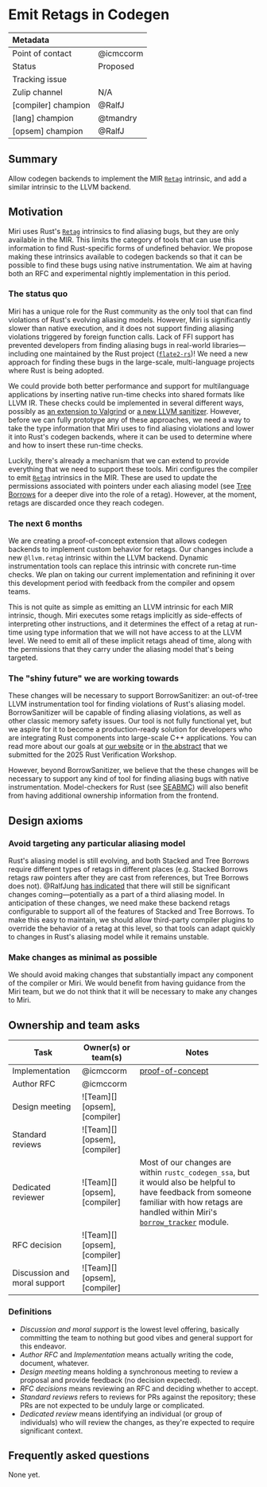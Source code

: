 # Emit Retags in Codegen

| Metadata         |                                                                                  |
|:-----------------|----------------------------------------------------------------------------------|
| Point of contact | @icmccorm                                                                        |
| Status           | Proposed                                                                         |
| Tracking issue   |                                                                                  |
| Zulip channel    | N/A                                                                              |
| [compiler] champion | @RalfJ |
| [lang] champion | @tmandry |
| [opsem] champion | @RalfJ |

## Summary
Allow codegen backends to implement the MIR [`Retag`](https://doc.rust-lang.org/std/intrinsics/mir/fn.Retag.html) intrinsic, and add a similar intrinsic to the LLVM backend. 

## Motivation

Miri uses Rust's [`Retag`](https://doc.rust-lang.org/std/intrinsics/mir/fn.Retag.html) intrinsics to find aliasing bugs, but they are only available in the MIR. This limits the category of tools that can use this information to find Rust-specific forms of undefined behavior. We propose making these intrinsics available to codegen backends so that it can be possible to find these bugs using native instrumentation. We aim at having both an RFC and experimental nightly implementation in this period.

### The status quo

Miri has a unique role for the Rust community as the only tool that can find violations of Rust's evolving aliasing models. However, Miri is significantly slower than native execution, and it does not support finding aliasing violations triggered by foreign function calls. Lack of FFI support has prevented developers from finding aliasing bugs in real-world libraries—including one maintained by the Rust project ([`flate2-rs`](https://github.com/rust-lang/flate2-rs/issues/392))! We need a new approach for finding these bugs in the large-scale, multi-language projects where Rust is being adopted. 

We could provide both better performance and support for multilanguage applications by inserting native run-time checks into shared formats like LLVM IR. These checks could be implemented in several different ways, possibly as [an extension to Valgrind](https://github.com/pnkfelix/krabcake) or [a new LLVM sanitizer](https://borrowsanitizer.com/). However, before we can fully prototype any of these approaches, we need a way to take the type information that Miri uses to find aliasing violations and lower it into Rust's codegen backends, where it can be used to determine where and how to insert these run-time checks.

Luckily, there's already a mechanism that we can extend to provide everything that we need to support these tools. Miri configures the compiler to emit [`Retag`](https://doc.rust-lang.org/std/intrinsics/mir/fn.Retag.html) intrinsics in the MIR. These are used to update the permissions associated with pointers under each aliasing model (see [Tree Borrows](https://iris-project.org/pdfs/2025-pldi-treeborrows.pdf) for a deeper dive into the role of a retag). However, at the moment, retags are discarded once they reach codegen.

### The next 6 months

We are creating a proof-of-concept extension that allows codegen backends to implement custom behavior for retags. Our changes include a new `@llvm.retag` intrinsic within the LLVM backend. Dynamic instrumentation tools can replace this intrinsic with concrete run-time checks. We plan on taking our current implementation and refinining it over this development period with feedback from the compiler and opsem teams.

This is not quite as simple as emitting an LLVM intrinsic for each MIR intrinsic, though. Miri executes some retags implicitly as side-effects of interpreting other instructions, and it determines the effect of a retag at run-time using type information that we will not have access to at the LLVM level. We need to emit all of these implicit retags ahead of time, along with the permissions that they carry under the aliasing model that's being targeted.
 
### The "shiny future" we are working towards

These changes will be necessary to support BorrowSanitizer: an out-of-tree LLVM instrumentation tool for finding violations of Rust's aliasing model. BorrowSanitizer will be capable of finding aliasing violations, as well as other classic memory safety issues. Our tool is not fully functional yet, but we aspire for it to become a production-ready solution for developers who are integrating Rust components into large-scale C++ applications. You can read more about our goals at [our website](https://borrowsanitizer.com) or in [the abstract](https://borrowsanitizer.com/pdfs/rw2025.pdf) that we submitted for the 2025 Rust Verification Workshop. 

However, beyond BorrowSanitizer, we believe that the these changes will be necessary to support any kind of tool for finding aliasing bugs with native instrumentation. Model-checkers for Rust (see [SEABMC](https://arxiv.org/abs/2408.04043v3)) will also benefit from having additional ownership information from the frontend.

## Design axioms

### Avoid targeting any particular aliasing model

Rust's aliasing model is still evolving, and both Stacked and Tree Borrows require different types of retags in different places (e.g. Stacked Borrows retags raw pointers after they are cast from references, but Tree Borrows does not). @RalfJung [has indicated](https://www.reddit.com/r/rust/comments/1lv9y96/comment/n253qdu/?utm_source=share&utm_medium=web3x&utm_name=web3xcss&utm_term=1&utm_content=share_button
) that there will still be significant changes coming—potentially as a part of a third aliasing model. In anticipation of these changes, we need make these backend retags configurable to support all of the features of Stacked and Tree Borrows. To make this easy to maintain, we should allow third-party compiler plugins to override the behavior of a retag at this level, so that tools can adapt quickly to changes in Rust's aliasing model while it remains unstable.

### Make changes as minimal as possible

We should avoid making changes that substantially impact any component of the compiler or Miri. We would benefit from having guidance from the Miri team, but we do not think that it will be necessary to make any changes to Miri.

## Ownership and team asks
| Task                           | Owner(s) or team(s) | Notes                                                                |
|--------------------------------|---------------------|-----------------------|
| Implementation                 | @icmccorm           |   [proof-of-concept](https://github.com/Borrowsanitizer/rust)        |
| Author RFC                     | @icmccorm           |      |
| Design meeting                 | ![Team][] [opsem], [compiler]    |  |
| Standard reviews | ![Team][] [opsem], [compiler] |     |
| Dedicated reviewer                 | ![Team][]  [opsem], [compiler] | Most of our changes are within `rustc_codegen_ssa`, but it would also be helpful to have feedback from someone familiar with how retags are handled within Miri's [`borrow_tracker`](https://doc.rust-lang.org/nightly/nightly-rustc/miri/borrow_tracker/index.html) module. |
| RFC decision                   | ![Team][] [opsem], [compiler]   |                       |
| Discussion and moral support   | ![Team][] [opsem], [compiler]    |                       |

### Definitions

* *Discussion and moral support* is the lowest level offering, basically committing the team to nothing but good vibes and general support for this endeavor.
* *Author RFC* and *Implementation* means actually writing the code, document, whatever.
* *Design meeting* means holding a synchronous meeting to review a proposal and provide feedback (no decision expected).
* *RFC decisions* means reviewing an RFC and deciding whether to accept.
* *Standard reviews* refers to reviews for PRs against the repository; these PRs are not expected to be unduly large or complicated.
* *Dedicated review* means identifying an individual (or group of individuals) who will review the changes, as they're expected to require significant context.

## Frequently asked questions

None yet.
